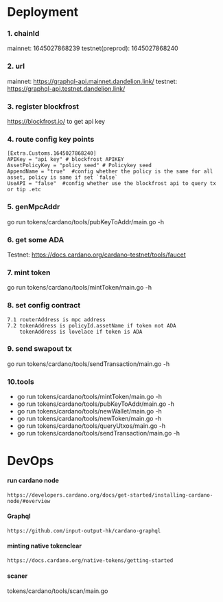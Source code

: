 # Deployment

### 1. chainId
mainnet: 1645027868239
testnet(preprod): 1645027868240

### 2. url
mainnet: https://graphql-api.mainnet.dandelion.link/
testnet: https://graphql-api.testnet.dandelion.link/

### 3. register blockfrost
https://blockfrost.io/  to get api key

### 4. route config key points
``` 
[Extra.Customs.1645027868240]
APIKey = "api key" # blockfrost APIKEY
AssetPolicyKey = "policy seed" # Policykey seed
AppendName = "true"  #config whether the policy is the same for all asset, policy is same if set `false`
UseAPI = "false"  #config whether use the blockfrost api to query tx or tip .etc
```

### 5. genMpcAddr
go run tokens/cardano/tools/pubKeyToAddr/main.go -h

### 6. get some ADA
Testnet: https://docs.cardano.org/cardano-testnet/tools/faucet

### 7. mint token
go run tokens/cardano/tools/mintToken/main.go -h
   
### 8. set config contract
	7.1 routerAddress is mpc address
	7.2 tokenAddress is policyId.assetName if token not ADA
	    tokenAddress is lovelace if token is ADA

### 9. send swapout tx
go run tokens/cardano/tools/sendTransaction/main.go -h

### 10.tools

- go run tokens/cardano/tools/mintToken/main.go -h
- go run tokens/cardano/tools/pubKeyToAddr/main.go -h
- go run tokens/cardano/tools/newWallet/main.go -h
- go run tokens/cardano/tools/newToken/main.go -h
- go run tokens/cardano/tools/queryUtxos/main.go -h
- go run tokens/cardano/tools/sendTransaction/main.go -h

# DevOps
#### run cardano node

```text
https://developers.cardano.org/docs/get-started/installing-cardano-node/#overview
```

#### Graphql

```text
https://github.com/input-output-hk/cardano-graphql
```

#### minting native tokenclear

```text
https://docs.cardano.org/native-tokens/getting-started
```

#### scaner
tokens/cardano/tools/scan/main.go